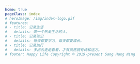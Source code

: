 ```yaml
---
home: true
pageClass: index
# heroImage: /img/index-logo.gif
# features:
# - title: 记录生活
#   details: 做一个热爱生活的人。
# - title: 记录笔记
#   details: 每天都要学习，每天都要成长。
# - title: 记录旅行
#   details: 多出去走走看看，才有资格拥有诗和远方。
# footer: Happy Life Copyright © 2019-present Sang Hang Ning
---
```


<index />